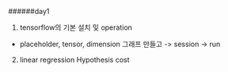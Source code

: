 ######day1
1. tensorflow의 기본 설치 및 operation
- placeholder, tensor, dimension
  그래프 만들고 -> session -> run
2. linear regression Hypothesis cost
